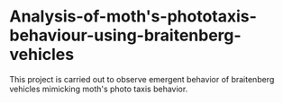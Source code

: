 # Analysis-of-moth's-phototaxis-behaviour-using-braitenberg-vehicles
This project is carried out to observe emergent behavior of braitenberg vehicles mimicking moth's photo taxis behavior.
